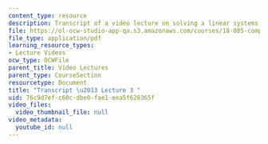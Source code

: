 ```yaml
---
content_type: resource
description: Transcript of a video lecture on solving a linear systems.
file: https://ol-ocw-studio-app-qa.s3.amazonaws.com/courses/18-085-computational-science-and-engineering-i-fall-2008/76c9d7efc60cdbe0fae1eea5f628365f_18-085F08-L03.pdf
file_type: application/pdf
learning_resource_types:
- Lecture Videos
ocw_type: OCWFile
parent_title: Video Lectures
parent_type: CourseSection
resourcetype: Document
title: "Transcript \u2013 Lecture 3 "
uid: 76c9d7ef-c60c-dbe0-fae1-eea5f628365f
video_files:
  video_thumbnail_file: null
video_metadata:
  youtube_id: null
---
```

